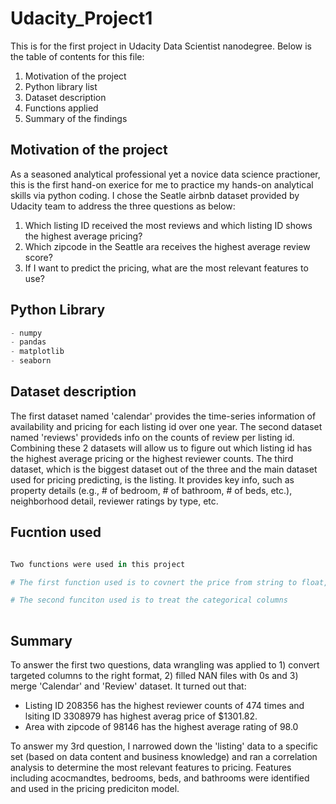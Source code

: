 # Udacity_Project1
This is for the first project in Udacity Data Scientist nanodegree. Below is the table of contents for this file: 
1. Motivation of the project
2. Python library list
3. Dataset description
4. Functions applied 
5. Summary of the findings

## Motivation of the project 

As a seasoned analytical professional yet a novice data science practioner, this is the first hand-on exerice for me to practice my hands-on analytical skills via python coding. I chose the Seatle airbnb dataset provided by Udacity team to address the three questions as below: 
1. Which listing ID received the most reviews and which listing ID shows the highest average pricing?  
2. Which zipcode in the Seattle ara receives the highest average review score? 
3. If I want to predict the pricing, what are the most relevant features to use? 

## Python Library 
```python
- numpy
- pandas
- matplotlib
- seaborn

```

## Dataset description 

The first dataset named 'calendar' provides the time-series information of availability and pricing for each listing id over one year. 
The second dataset named 'reviews' provideds info on the counts of review per listing id. 
Combining these 2 datasets will allow us to figure out which listing id has the highest average pricing or the highest reviewer counts. 
The third dataset, which is the biggest dataset out of the three and the main dataset used for pricing predicting, is the listing. It provides key info, such as property details (e.g., # of bedroom, # of bathroom, # of beds, etc.), neighborhood detail, reviewer ratings by type, etc. 

## Fucntion used 
```python 

Two functions were used in this project

# The first function used is to covnert the price from string to float, which is used for avergae pricing calculation 

# The second funciton used is to treat the categorical columns
  
```

## Summary 
To answer the first two questions, data wrangling was applied to 1) convert targeted columns to the right format, 2) filled NAN files with 0s and 3) merge  'Calendar' and 'Review' dataset. It turned out that: 
  - Listing ID 208356 has the highest reviewer counts of 474 times and lsiting ID 3308979 has highest averag price of $1301.82. 
  - Area with zipcode of 98146 has the highest average rating of 98.0

To answer my 3rd question, I narrowed down the 'listing' data to a specific set (based on data content and business knowledge) and ran a correlation analysis to determine the most relevant features to pricing. Features including acocmandtes, bedrooms, beds, and bathrooms were identified and used in the pricing prediciton model. 

